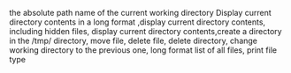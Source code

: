 the absolute path name of the current working directory
Display current directory contents in a long format 
,display current directory contents, including hidden files, display current directory contents,create a directory in the /tmp/ directory, move file, delete file, delete directory, change working directory to the previous one, long format list of all files, print file type

